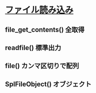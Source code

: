 # [ファイル読み込み](https://qiita.com/tadsan/items/bbc23ee596d55159f044)

## file_get_contents() 全取得

## readfile() 標準出力

## file() カンマ区切りで配列

## SplFileObject() オブジェクト